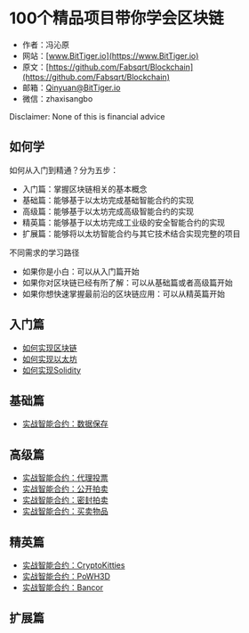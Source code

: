 # 100个精品项目带你学会区块链

- 作者：冯沁原
- 网站：[www.BitTiger.io](https://www.BitTiger.io)
- 原文：[https://github.com/Fabsqrt/Blockchain](https://github.com/Fabsqrt/Blockchain)
- 邮箱：Qinyuan@BitTiger.io
- 微信：zhaxisangbo

Disclaimer: None of this is financial advice

## 如何学

如何从入门到精通？分为五步：
- 入门篇：掌握区块链相关的基本概念
- 基础篇：能够基于以太坊完成基础智能合约的实现
- 高级篇：能够基于以太坊完成高级智能合约的实现
- 精英篇：能够基于以太坊完成工业级的安全智能合约的实现
- 扩展篇：能够将以太坊智能合约与其它技术结合实现完整的项目

不同需求的学习路径
- 如果你是小白：可以从入门篇开始
- 如果你对区块链已经有所了解：可以从基础篇或者高级篇开始
- 如果你想快速掌握最前沿的区块链应用：可以从精英篇开始

## 入门篇

- [如何实现区块链](Classes/Blockchain/README.md)
- [如何实现以太坊](Classes/Ethereum/README.md)
- [如何实现Solidity](Classes/Solidity/README.md)

## 基础篇

- [实战智能合约：数据保存](Classes/SimpleStorage.md)

## 高级篇

- [实战智能合约：代理投票](Classes/Voting.md)
- [实战智能合约：公开拍卖](Classes/Auction.md)
- [实战智能合约：密封拍卖](Classes/BlindAuction.md)
- [实战智能合约：买卖物品](Classes/Purchase.md)

## 精英篇

- [实战智能合约：CryptoKitties](Classes/CryptoKitties/README.md)
- [实战智能合约：PoWH3D](Classes/PoWH3D/README.md)
- [实战智能合约：Bancor](Classes/Bancor/README.md)

## 扩展篇
